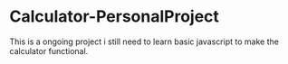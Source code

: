 # Calculator-PersonalProject

This is a ongoing project
i still need to learn basic
javascript to make the calculator functional.
